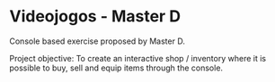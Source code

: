 # Videojogos - Master D

Console based exercise proposed by Master D.

Project objective:
To create an interactive shop / inventory where it is possible to buy, sell and equip items through the console.
